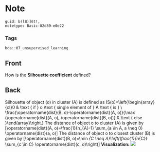 # Note
```
guid: b)lB)]6t!,
notetype: Basic-02d89-e0e22
```

### Tags
```
bda::07_unsupervised_learning
```

## Front
How is the <b>Silhouette coefficient</b> defined?

## Back
Silhouette of object \(o\) in cluster \(A\) is defined as
\(S(o)=\left\{\begin{array}{cl}0 & \text { if } o \text { single
element of } A \text { is } \\ \frac{\operatorname{dist}(B,
o)-\operatorname{dist}(A, o)}{\max (\operatorname{dist}(A, o),
\operatorname{dist}(B, o))} & \text { else }\end{array}\right.\)
The distance of object o to cluster \(A\) is given by
\[\operatorname{dist}(A, o)=\frac{1}{n_{A}-1} \sum_{a \in A, a \neq
0} \operatorname{dist}(a, o)\] The distance of object o to closest
cluster \(B\) is given by \[\operatorname{dist}(B, o)=\min _{C \neq
A}\left(\frac{1}{n_{C}} \sum_{c \in C} \operatorname{dist}(c,
o)\right)\] <b>Visualization:</b> <img src="paste-3497e11d80e28cb882ef46739ec1888bcec753e3.jpg">
